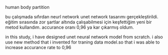 human body partition 

bu çalışmada sıfırdan  neurl network unet network tasarımı gerçekleştirildi. eğitim sırasında zor şartlar altında çalışabilmesi için keşfettiğim yeni bir metod kullandım. accurance oranı 0,96 ya kar çıkarmış oldum.

in this study, i have designed unet neural network model from scratch. i also use new method that i invented for traning data model.so that i was able to  increase accurance rate to 0,96
